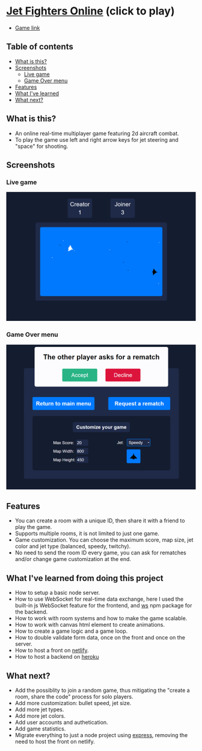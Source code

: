 # [Jet Fighters Online](https://objective-easley-303f76.netlify.app/) (click to play)
- [Game link](https://objective-easley-303f76.netlify.app/)

## Table of contents

- [What is this?](#what-is-this)
- [Screenshots](#screenshots)
  - [Live game](#live-game)
  - [Game Over menu](#game-over-menu)
- [Features](#features)
- [What I've learned](#what-ive-learned-from-doing-this-project)
- [What next?](#what-next)

## What is this?
* An online real-time multiplayer game featuring 2d aircraft combat.
* To play the game use left and right arrow keys for jet steering and "space" for shooting.

## Screenshots

### Live game
![alt text](https://raw.githubusercontent.com/Dan-Lucian/Jet-Fighters-online/main/design/Game-going.png "Game")

### Game Over menu
![alt text](https://raw.githubusercontent.com/Dan-Lucian/Jet-Fighters-online/main/design/Game-over-menu.png "Game-over")

## Features
* You can create a room with a unique ID, then share it with a friend to play the game.
* Supports multiple rooms, it is not limited to just one game.
* Game customization. You can choose the maximum score, map size, jet color and jet type (balanced, speedy, twitchy).
* No need to send the room ID every game, you can ask for rematches and/or change game customization at the end.

## What I've learned from doing this project
* How to setup a basic node server.
* How to use WebSocket for real-time data exchange, here I used the built-in js WebSocket feature for the frontend, and [ws](https://www.npmjs.com/package/ws) npm package for the backend.
* How to work with room systems and how to make the game scalable.
* How to work with canvas html element to create animations.
* How to create a game logic and a game loop.
* How to double validate form data, once on the front and once on the server.
* How to host a front on [netlify](https://www.netlify.com/).
* How to host a backend on [heroku](https://www.heroku.com/)

## What next?
* Add the possiblity to join a random game, thus mitigating the "create a room, share the code" process for solo players.
* Add more customization: bullet speed, jet size.
* Add more jet types.
* Add more jet colors.
* Add user accounts and authetication.
* Add game statistics.
* Migrate everything to just a node project using [express](https://www.npmjs.com/package/express), removing the need to host the front on netlify.
